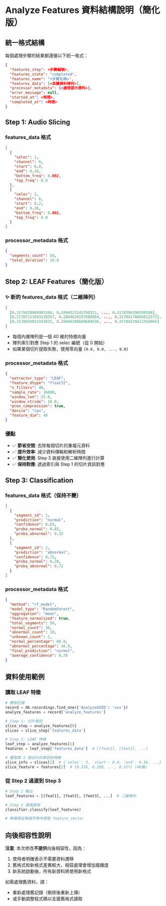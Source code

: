 # Analyze Features 資料結構說明（簡化版）

## 統一格式結構

每個處理步驟的結果都遵循以下統一格式：

```json
{
  "features_step": <步驟編號>,
  "features_state": "completed",
  "features_name": "<步驟名稱>",
  "features_data": [<具體資料陣列>],
  "processor_metadata": {<處理器元資料>},
  "error_message": null,
  "started_at": <時間>,
  "completed_at": <時間>
}
```

## Step 1: Audio Slicing

### features_data 格式
```json
[
  {
    "selec": 1,
    "channel": 6,
    "start": 0.0,
    "end": 0.16,
    "bottom_freq": 0.002,
    "top_freq": 8.0
  },
  {
    "selec": 2,
    "channel": 6,
    "start": 0.2,
    "end": 0.36,
    "bottom_freq": 0.002,
    "top_freq": 8.0
  }
]
```

### processor_metadata 格式
```json
{
  "segments_count": 50,
  "total_duration": 10.0
}
```

## Step 2: LEAF Features（簡化版）

### ✨ 新的 features_data 格式（二維陣列）
```json
[
  [0.3178420960903168, 0.2894523143768311, ..., 0.3178386390209198],
  [0.31787213683128357, 0.2894830107688904, ..., 0.31784170866012573],
  [0.3178693652153015, 0.28948208689689636, ..., 0.31784239411354065]
]
```
- 每個內層陣列是一個 40 維的特徵向量
- 陣列索引對應 Step 1 的 selec 編號（從 0 開始）
- 如果某個切片提取失敗，使用零向量 `[0.0, 0.0, ..., 0.0]`

### processor_metadata 格式
```json
{
  "extractor_type": "LEAF",
  "feature_dtype": "float32",
  "n_filters": 40,
  "sample_rate": 16000,
  "window_len": 25.0,
  "window_stride": 10.0,
  "pcen_compression": true,
  "device": "cpu",
  "feature_dim": 40
}
```

### 優點
- ✅ **節省空間**: 去除每個切片的重複元資料
- ✅ **提升效率**: 減少資料傳輸和解析時間
- ✅ **簡化使用**: Step 3 直接使用二維陣列進行計算
- ✅ **保持對應**: 透過索引與 Step 1 的切片資訊對應

## Step 3: Classification

### features_data 格式（保持不變）
```json
[
  {
    "segment_id": 1,
    "prediction": "normal",
    "confidence": 0.85,
    "proba_normal": 0.85,
    "proba_abnormal": 0.15
  },
  {
    "segment_id": 2,
    "prediction": "abnormal",
    "confidence": 0.72,
    "proba_normal": 0.28,
    "proba_abnormal": 0.72
  }
]
```

### processor_metadata 格式
```json
{
  "method": "rf_model",
  "model_type": "RandomForest",
  "aggregation": "mean",
  "feature_normalized": true,
  "total_segments": 50,
  "normal_count": 30,
  "abnormal_count": 18,
  "unknown_count": 2,
  "normal_percentage": 60.0,
  "abnormal_percentage": 36.0,
  "final_prediction": "normal",
  "average_confidence": 0.78
}
```

## 資料使用範例

### 讀取 LEAF 特徵
```python
# 獲取記錄
record = db.recordings.find_one({'AnalyzeUUID': 'xxx'})
analyze_features = record['analyze_features']

# Step 1: 切片資訊
slice_step = analyze_features[0]
slices = slice_step['features_data']

# Step 2: LEAF 特徵
leaf_step = analyze_features[1]
features = leaf_step['features_data']  # [[feat1], [feat2], ...]

# 獲取第 3 個切片的資訊和特徵
slice_info = slices[2]  # {'selec': 3, 'start': 0.4, 'end': 0.56, ...}
slice_feature = features[2]  # [0.318, 0.289, ..., 0.317] (40維)
```

### 從 Step 2 過渡到 Step 3
```python
# Step 2 輸出
leaf_features = [[feat1], [feat2], [feat3], ...]  # 二維陣列

# Step 3 直接使用
classifier.classify(leaf_features)

# 無需再從每個字典中提取 feature_vector
```

## 向後相容性說明

**注意**: 本次修改**不提供**向後相容性，因為：
1. 使用者明確表示不需要資料遷移
2. 舊格式和新格式差異較大，相容處理會增加複雜度
3. 新系統啟動後，所有新資料將使用新格式

如需處理舊資料，請：
- 重新處理舊記錄（刪除後重新上傳）
- 或手動調整程式碼以支援舊格式讀取